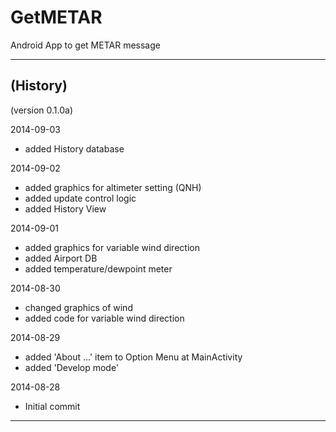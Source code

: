 GetMETAR
========

Android App to get METAR message

-----

(History)
---------

(version 0.1.0a)

2014-09-03
- added History database

2014-09-02
- added graphics for altimeter setting (QNH)
- added update control logic
- added History View

2014-09-01
- added graphics for variable wind direction
- added Airport DB
- added temperature/dewpoint meter

2014-08-30
- changed graphics of wind
- added code for variable wind direction

2014-08-29
- added 'About ...' item to Option Menu at MainActivity
- added 'Develop mode'

2014-08-28
- Initial commit

---
